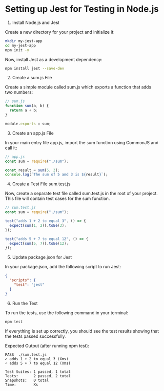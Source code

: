 # Setting up Jest for Testing in Node.js

1. Install Node.js and Jest

Create a new directory for your project and initialize it:

```bash
mkdir my-jest-app
cd my-jest-app
npm init -y
```

Now, install Jest as a development dependency:

```bash
npm install jest --save-dev
```

2. Create a sum.js File

Create a simple module called sum.js which exports a function that adds two numbers:

```js
// sum.js
function sum(a, b) {
  return a + b;
}

module.exports = sum;
```

3. Create an app.js File

In your main entry file app.js, import the sum function using CommonJS and call it:

```js
// app.js
const sum = require("./sum");

const result = sum(5, 3);
console.log(`The sum of 5 and 3 is ${result}`);
```

4. Create a Test File sum.test.js

Now, create a separate test file called sum.test.js in the root of your project. This file will contain test cases for the sum function.

```js
// sum.test.js
const sum = require("./sum");

test("adds 1 + 2 to equal 3", () => {
  expect(sum(1, 2)).toBe(3);
});

test("adds 5 + 7 to equal 12", () => {
  expect(sum(5, 7)).toBe(12);
});
```

5. Update package.json for Jest

In your package.json, add the following script to run Jest:

```json
{
  "scripts": {
    "test": "jest"
  }
}
```

6. Run the Test

To run the tests, use the following command in your terminal:

```bash
npm test
```

If everything is set up correctly, you should see the test results showing that the tests passed successfully.

Expected Output (after running npm test):

```
PASS  ./sum.test.js
✓ adds 1 + 2 to equal 3 (Xms)
✓ adds 5 + 7 to equal 12 (Xms)

Test Suites: 1 passed, 1 total
Tests:       2 passed, 2 total
Snapshots:   0 total
Time:        Xs
```
